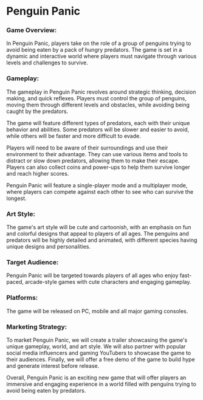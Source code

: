 # Penguin Panic

### Game Overview:
In Penguin Panic, players take on the role of a group of penguins trying to avoid being eaten by a pack of hungry predators. The game is set in a dynamic and interactive world where players must navigate through various levels and challenges to survive.

### Gameplay:
The gameplay in Penguin Panic revolves around strategic thinking, decision making, and quick reflexes. Players must control the group of penguins, moving them through different levels and obstacles, while avoiding being caught by the predators.

The game will feature different types of predators, each with their unique behavior and abilities. Some predators will be slower and easier to avoid, while others will be faster and more difficult to evade.

Players will need to be aware of their surroundings and use their environment to their advantage. They can use various items and tools to distract or slow down predators, allowing them to make their escape. Players can also collect coins and power-ups to help them survive longer and reach higher scores.

Penguin Panic will feature a single-player mode and a multiplayer mode, where players can compete against each other to see who can survive the longest.

### Art Style:
The game's art style will be cute and cartoonish, with an emphasis on fun and colorful designs that appeal to players of all ages. The penguins and predators will be highly detailed and animated, with different species having unique designs and personalities.

### Target Audience:
Penguin Panic will be targeted towards players of all ages who enjoy fast-paced, arcade-style games with cute characters and engaging gameplay.

### Platforms:
The game will be released on PC, mobile and all major gaming consoles.

### Marketing Strategy:
To market Penguin Panic, we will create a trailer showcasing the game's unique gameplay, world, and art style. We will also partner with popular social media influencers and gaming YouTubers to showcase the game to their audiences. Finally, we will offer a free demo of the game to build hype and generate interest before release.

Overall, Penguin Panic is an exciting new game that will offer players an immersive and engaging experience in a world filled with penguins trying to avoid being eaten by predators.
